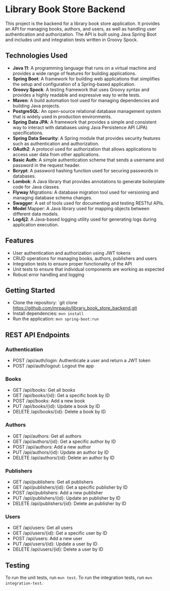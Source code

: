 # Library Book Store Backend
This project is the backend for a library book store application. It provides an API for managing books, authors, and users, as well as handling user authentication and authorization. The API is built using Java Spring Boot and includes unit and integration tests written in Groovy Spock.

## Technologies Used
- **Java 11**: A programming language that runs on a virtual machine and provides a wide range of features for building applications.
- **Spring Boot**: A framework for building web applications that simplifies the setup and configuration of a Spring-based application.
- **Groovy Spock**: A testing framework that uses Groovy syntax and provides a highly readable and expressive way to write tests.
- **Maven**: A build automation tool used for managing dependencies and building Java projects.
- **PostgreSQL**: An open-source relational database management system that is widely used in production environments.
- **Spring Data JPA**: A framework that provides a simple and consistent way to interact with databases using Java Persistence API (JPA) specifications.
- **Spring Data Security**: A Spring module that provides security features such as authentication and authorization.
- **OAuth2**: A protocol used for authorization that allows applications to access user data from other applications.
- **Basic Auth**: A simple authentication scheme that sends a username and password in the request header.
- **Bcrypt**: A password hashing function used for securing passwords in databases.
- **Lombok**: A Java library that provides annotations to generate boilerplate code for Java classes.
- **Flyway** Migrations: A database migration tool used for versioning and managing database schema changes.
- **Swagger**: A set of tools used for documenting and testing RESTful APIs.
- **Model** Mapper: A Java library used for mapping objects between different data models.
- **Log4j2**: A Java-based logging utility used for generating logs during application execution.

## Features
- User authentication and authorization using JWT tokens
- CRUD operations for managing books, authors, publishers and users
- Integration tests to ensure proper functionality of the API
- Unit tests to ensure that individual components are working as expected
- Robust error handling and logging

## Getting Started
- Clone the repository: `git clone https://github.com/mrpaulo/library_book_store_backend.git
- Install dependencies:  `mvn install`
- Run the application: `mvn spring-boot:run`


## REST API Endpoints

### Authentication
- POST /api/auth/login: Authenticate a user and return a JWT token
- POST /api/auth/logout: Logout the app
### Books
- GET /api/books: Get all books
- GET /api/books/{id}: Get a specific book by ID
- POST /api/books: Add a new book
- PUT /api/books/{id}: Update a book by ID
- DELETE /api/books/{id}: Delete a book by ID
### Authors
- GET /api/authors: Get all authors
- GET /api/authors/{id}: Get a specific author by ID
- POST /api/authors: Add a new author
- PUT /api/authors/{id}: Update an author by ID
- DELETE /api/authors/{id}: Delete an author by ID
### Publishers
- GET /api/publishers: Get all publishers
- GET /api/publishers/{id}: Get a specific publisher by ID
- POST /api/publishers: Add a new publisher
- PUT /api/publishers/{id}: Update an publisher by ID
- DELETE /api/publishers/{id}: Delete an publisher by ID
### Users
- GET /api/users: Get all users
- GET /api/users/{id}: Get a specific user by ID
- POST /api/users: Add a new user
- PUT /api/users/{id}: Update a user by ID
- DELETE /api/users/{id}: Delete a user by ID

## Testing
To run the unit tests, run `mvn test`. To run the integration tests, run `mvn integration-test`.
